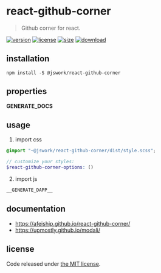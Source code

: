 # react-github-corner
> Github corner for react.

[![version][version-image]][version-url]
[![license][license-image]][license-url]
[![size][size-image]][size-url]
[![download][download-image]][download-url]

## installation
```shell
npm install -S @jswork/react-github-corner
```

## properties
__GENERATE_DOCS__

## usage
1. import css
  ```scss
  @import "~@jswork/react-github-corner/dist/style.scss";

  // customize your styles:
  $react-github-corner-options: ()
  ```
2. import js
  ```js
__GENERATE_DAPP__
  ```

## documentation
- https://afeiship.github.io/react-github-corner/
- https://upmostly.github.io/modali/


## license
Code released under [the MIT license](https://github.com/afeiship/react-github-corner/blob/master/LICENSE.txt).

[version-image]: https://img.shields.io/npm/v/@jswork/react-github-corner
[version-url]: https://npmjs.org/package/@jswork/react-github-corner

[license-image]: https://img.shields.io/npm/l/@jswork/react-github-corner
[license-url]: https://github.com/afeiship/react-github-corner/blob/master/LICENSE.txt

[size-image]: https://img.shields.io/bundlephobia/minzip/@jswork/react-github-corner
[size-url]: https://github.com/afeiship/react-github-corner/blob/master/dist/react-github-corner.min.js

[download-image]: https://img.shields.io/npm/dm/@jswork/react-github-corner
[download-url]: https://www.npmjs.com/package/@jswork/react-github-corner
